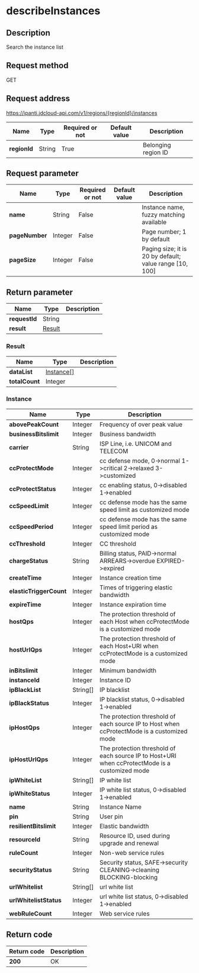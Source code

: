 # describeInstances


## Description
Search the instance list

## Request method
GET

## Request address
https://ipanti.jdcloud-api.com/v1/regions/{regionId}/instances

|Name|Type|Required or not|Default value|Description|
|---|---|---|---|---|
|**regionId**|String|True||Belonging region ID|

## Request parameter
|Name|Type|Required or not|Default value|Description|
|---|---|---|---|---|
|**name**|String|False||Instance name, fuzzy matching available|
|**pageNumber**|Integer|False||Page number; 1 by default|
|**pageSize**|Integer|False||Paging size; it is 20 by default; value range [10, 100]|


## Return parameter
|Name|Type|Description|
|---|---|---|
|**requestId**|String||
|**result**|[Result](##Result)||


### <a name="Result">Result</a>
|Name|Type|Description|
|---|---|---|
|**dataList**|[Instance[]](##Instance)||
|**totalCount**|Integer||
### <a name="Instance">Instance</a>
|Name|Type|Description|
|---|---|---|
|**abovePeakCount**|Integer|Frequency of over peak value|
|**businessBitslimit**|Integer|Business bandwidth|
|**carrier**|String|ISP Line, i.e. UNICOM and TELECOM|
|**ccProtectMode**|Integer|cc defense mode, 0->normal  1->critical  2->relaxed  3->customized|
|**ccProtectStatus**|Integer|cc enabling status, 0->disabled  1->enabled|
|**ccSpeedLimit**|Integer|cc defense mode has the same speed limit as customized mode|
|**ccSpeedPeriod**|Integer|cc defense mode has the same speed limit period as customized mode|
|**ccThreshold**|Integer|CC threshold|
|**chargeStatus**|String|Billing status, PAID->normal  ARREARS->overdue  EXPIRED->expired|
|**createTime**|Integer|Instance creation time|
|**elasticTriggerCount**|Integer|Times of triggering elastic bandwidth|
|**expireTime**|Integer|Instance expiration time|
|**hostQps**|Integer|The protection threshold of each Host when ccProtectMode is a customized mode|
|**hostUrlQps**|Integer|The protection threshold of each Host+URI when ccProtectMode is a customized mode|
|**inBitslimit**|Integer|Minimum bandwidth|
|**instanceId**|Integer|Instance ID|
|**ipBlackList**|String[]|IP blacklist|
|**ipBlackStatus**|Integer|IP blacklist status, 0->disabled  1->enabled|
|**ipHostQps**|Integer|The protection threshold of each source IP to Host when ccProtectMode is a customized mode|
|**ipHostUrlQps**|Integer|The protection threshold of each source IP to Host+URI when ccProtectMode is a customized mode|
|**ipWhiteList**|String[]|IP white list|
|**ipWhiteStatus**|Integer|IP white list status, 0->disabled  1->enabled|
|**name**|String|Instance Name|
|**pin**|String|User pin|
|**resilientBitslimit**|Integer|Elastic bandwidth|
|**resourceId**|String|Resource ID, used during upgrade and renewal|
|**ruleCount**|Integer|Non-web service rules|
|**securityStatus**|String|Security status, SAFE->security  CLEANING->cleaning  BLOCKING-blocking|
|**urlWhitelist**|String[]|url white list|
|**urlWhitelistStatus**|Integer|url white list status, 0->disabled  1->enabled|
|**webRuleCount**|Integer|Web service rules|

## Return code
|Return code|Description|
|---|---|
|**200**|OK|
